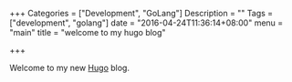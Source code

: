 +++
Categories = ["Development", "GoLang"]
Description = ""
Tags = ["development", "golang"]
date = "2016-04-24T11:36:14+08:00"
menu = "main"
title = "welcome to my hugo blog"

+++

Welcome to my new [Hugo](https://gohugo.io/) blog.

